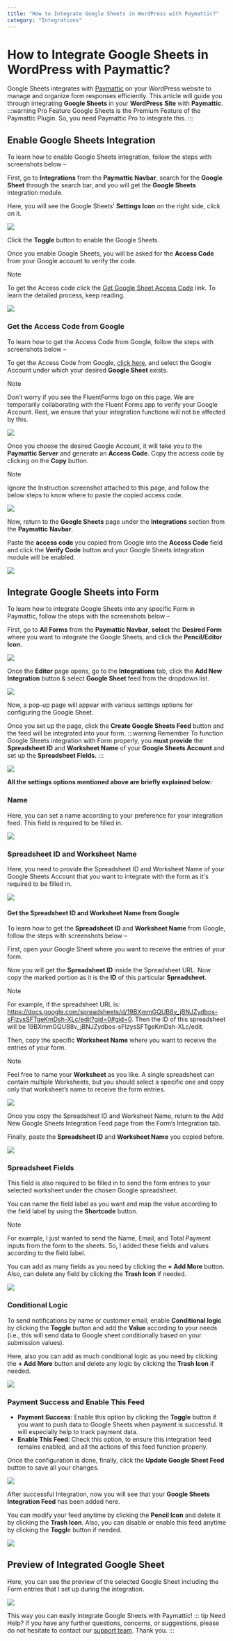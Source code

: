```yaml
---
title: "How to Integrate Google Sheets in WordPress with Paymattic?"
category: "Integrations"
---
```


# How to Integrate Google Sheets in WordPress with Paymattic?

Google Sheets integrates with [Paymattic](https://paymattic.com/) on your WordPress website to manage and organize form responses efficiently. This article will guide you through integrating **Google Sheets** in your **WordPress** **Site** with **Paymattic**.
:::warning Pro Feature
Google Sheets is the Premium Feature of the Paymattic Plugin. So, you need Paymattic Pro to integrate this.
:::

## Enable Google Sheets Integration

To learn how to enable Google Sheets integration, follow the steps with screenshots below –

First, go to **Integrations** from the **Paymattic Navbar**, search for the **Google Sheet** through the search bar, and you will get the **Google Sheets** integration module.

Here, you will see the Google Sheets’ **Settings Icon** on the right side, click on it.

![](/images/integrations/integrate-google-sheets-in-wordpress-with-paymattic/Google-sheet-under-Integration-section-scaled.webp)

Click the **Toggle** button to enable the Google Sheets.

Once you enable Google Sheets, you will be asked for the **Access Code** from your Google account to verify the code.

>[!Note]
> To get the Access code click the [Get Google Sheet Access Code](https://accounts.google.com/o/oauth2/auth?access_type=offline&approval_prompt=force&client_id=157785030834-7bkpc1olhgp9kd683c78dclei5elhoku.apps.googleusercontent.com&redirect_uri=https%3A%2F%2Ffluentforms.com%2Fgapi%2F&response_type=code&scope=https%3A%2F%2Fspreadsheets.google.com%2Ffeeds%2F) link. To learn the detailed process, keep reading.

![](/images/integrations/integrate-google-sheets-in-wordpress-with-paymattic/Enable-google-sheet-Access-Code-scaled.webp)

### Get the Access Code from Google

To learn how to get the Access Code from Google, follow the steps with screenshots below –

To get the Access Code from Google, [click here](https://accounts.google.com/o/oauth2/auth?access_type=offline&approval_prompt=force&client_id=157785030834-7bkpc1olhgp9kd683c78dclei5elhoku.apps.googleusercontent.com&redirect_uri=https%3A%2F%2Ffluentforms.com%2Fgapi%2F&response_type=code&scope=https%3A%2F%2Fspreadsheets.google.com%2Ffeeds%2F), and select the Google Account under which your desired **Google Sheet** exists.

>[!Note]
>Don’t worry if you see the FluentForms logo on this page. We are temporarily collaborating with the Fluent Forms app to verify your Google Account. Rest, we ensure that your integration functions will not be affected by this.

![](/images/integrations/integrate-google-sheets-in-wordpress-with-paymattic/Choosing-google-account.webp)

Once you choose the desired Google Account, it will take you to the **Paymattic Server** and generate an **Access Code**. Copy the access code by clicking on the **Copy** button.
>[!Note]
>Ignore the Instruction screenshot attached to this page, and follow the below steps to know where to paste the copied access code.

![](/images/integrations/integrate-google-sheets-in-wordpress-with-paymattic/Copy-Access-Code.webp)

Now, return to the **Google Sheets** page under the **Integrations** section from the **Paymattic** **Navbar**.

Paste the **access code** you copied from Google into the **Access Code** field and click the **Verify Code** button and your Google Sheets Integration module will be enabled.

![](/images/integrations/integrate-google-sheets-in-wordpress-with-paymattic/Paste-the-Access-Code-scaled.webp)

## Integrate Google Sheets into Form

To learn how to integrate Google Sheets into any specific Form in Paymattic, follow the steps with the screenshots below –

First, go to **All Forms** from the **Paymattic Navbar**, **select** the **Desired Form** where you want to integrate the Google Sheets, and click the **Pencil/Editor Icon.**

![](/images/integrations/integrate-google-sheets-in-wordpress-with-paymattic/Open-desired-Form-scaled.webp)

Once the **Editor** page opens, go to the **Integrations** tab, click the **Add New Integration** button &amp; select **Google Sheet** feed from the dropdown list.

![](/images/integrations/integrate-google-sheets-in-wordpress-with-paymattic/Add-new-integration-dropdown-scaled.webp)

Now, a pop-up page will appear with various settings options for configuring the Google Sheet.

Once you set up the page, click the **Create Google Sheets Feed** button and the feed will be integrated into your form.
:::warning Remember
To function Google Sheets integration with Form properly, you **must provide** the **Spreadsheet ID** and **Worksheet Name** of your **Google Sheets Account** and set up the **Spreadsheet Fields.**
:::

![](/images/integrations/integrate-google-sheets-in-wordpress-with-paymattic/Add-new-google-sheet-integratio-feed-page.webp)


**All the settings options mentioned above are briefly explained below:**

### Name

Here, you can set a name according to your preference for your integration feed. This field is required to be filled in.

![](/images/integrations/integrate-google-sheets-in-wordpress-with-paymattic/Name-filed.webp)

### Spreadsheet ID and Worksheet Name

Here, you need to provide the Spreadsheet ID and Worksheet Name of your Google Sheets Account that you want to integrate with the form as it's required to be filled in.

![](/images/integrations/integrate-google-sheets-in-wordpress-with-paymattic/Spreadsheet-ID-Worksheet-Name.webp)

#### Get the Spreadsheet ID and Worksheet Name from Google

To learn how to get the **Spreadsheet ID** and **Worksheet Name** from Google, follow the steps with screenshots below –

First, open your Google Sheet where you want to receive the entries of your form.

Now you will get the **Spreadsheet ID** inside the Spreadsheet URL. Now copy the marked portion as it is the **ID** of this particular **Spreadsheet**.
>[!Note]
>For example, if the spreadsheet URL is: https://docs.google.com/spreadsheets/d/19BXmmGQUB8v_jBNJZydbos-sFIzysSFTgeKmDsh-XLc/edit?gid=0#gid=0. Then the ID of this spreadsheet will be 19BXmmGQUB8v\_jBNJZydbos-sFIzysSFTgeKmDsh-XLc/edit.

Then, copy the specific **Worksheet Name** where you want to receive the entries of your form.
>[!Note]
>Feel free to name your **Worksheet** as you like. A single spreadsheet can contain multiple Worksheets, but you should select a specific one and copy only that worksheet’s name to receive the form entries.

![](/images/integrations/integrate-google-sheets-in-wordpress-with-paymattic/Copy-Spreadsheet-ID-WorkSheet-Name.webp)

Once you copy the Spreadsheet ID and Worksheet Name, return to the Add New Google Sheets Integration Feed page from the Form’s Integration tab.

Finally, paste the **Spreadsheet ID** and **Worksheet Name** you copied before.

![](/images/integrations/integrate-google-sheets-in-wordpress-with-paymattic/Paste-the-spread-sheet-id-worksheet-name-scaled.webp)

### Spreadsheet Fields

This field is also required to be filled in to send the form entries to your selected worksheet under the chosen Google spreadsheet.

You can name the field label as you want and map the value according to the field label by using the **Shortcode** button.

>[!Note]
>For example, I just wanted to send the Name, Email, and Total Payment inputs from the form to the sheets. So, I added these fields and values according to the field label.

You can add as many fields as you need by clicking the **+ Add More** button. Also, can delete any field by clicking the **Trash Icon** if needed.

![](/images/integrations/integrate-google-sheets-in-wordpress-with-paymattic/Spreadsheet-Fields.webp)

### Conditional Logic

To send notifications by name or customer email, enable **Conditional logic** by clicking the **Toggle** button and add the **Value** according to your needs (i.e., this will send data to Google sheet conditionally based on your submission values).

Here, also you can add as much conditional logic as you need by clicking the **+ Add More** button and delete any logic by clicking the **Trash Icon** if needed.

![](/images/integrations/integrate-google-sheets-in-wordpress-with-paymattic/Conditional-Logic.webp)

### Payment Success and Enable This Feed
- **Payment Success**: Enable this option by clicking the **Toggle** button if you want to push data to Google Sheets when payment is successful. It will especially help to track payment data.
- **Enable This Feed**: Check this option, to ensure this integration feed remains enabled, and all the actions of this feed function properly.

Once the configuration is done, finally, click the **Update Google Sheet Feed** button to save all your changes.

![](/images/integrations/integrate-google-sheets-in-wordpress-with-paymattic/Payment-Success-Enable-This-field.webp)

After successful Integration, now you will see that your **Google Sheets Integration Feed** has been added here.

You can modify your feed anytime by clicking the **Pencil Icon** and delete it by clicking the **Trash Icon**.
Also, you can disable or enable this feed anytime by clicking the **Toggl**e button if needed.

![](/images/integrations/integrate-google-sheets-in-wordpress-with-paymattic/Added-Google-Integration-Feed-scaled.webp)

## Preview of Integrated Google Sheet 

Here, you can see the preview of the selected Google Sheet including the Form entries that I set up during the integration.

![](/images/integrations/integrate-google-sheets-in-wordpress-with-paymattic/Preview-of-Google-Sheets-scaled.webp)

This way you can easily integrate Google Sheets with Paymattic!
::: tip Need Help?
If you have any further questions, concerns, or suggestions, please do not hesitate to contact our [support team](https://wpmanageninja.com/support-tickets/?utm_source=wpmn&utm_medium=home&utm_campaign=site#/). Thank you.
:::